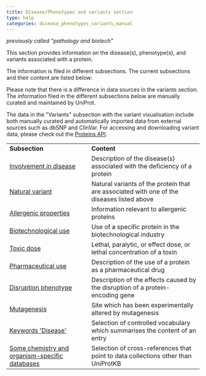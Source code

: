 ```yaml
---
title: Disease/Phenotypes and variants section
type: help
categories: disease_phenotypes_variants,manual
---
```


_previously called "pathology and biotech"_

This section provides information on the disease(s), phenotype(s), and variants associated with a protein.

The information is filed in different subsections. The current subsections and their content are listed below:

Please note that there is a difference in data sources in the variants section.
The information filed in the different subsections below are manually curated and maintained by UniProt.

The data in the "Variants" subsection with the variant visualisation include both manually curated and automatically imported data from external sources such as dbSNP and ClinVar.
For accessing and downloading variant data, please check out the [Proteins API](https://www.ebi.ac.uk/proteins/api/doc/#!/variation/getVariation).

|                                                                                                         |                                                                                           |
| :------------------------------------------------------------------------------------------------------ | :---------------------------------------------------------------------------------------- |
| **Subsection**                                                                                          | **Content**                                                                               |
| [Involvement in disease](https://www.uniprot.org/help/involvement_in_disease)                           | Description of the disease(s) associated with the deficiency of a protein                 |
| [Natural variant](https://www.uniprot.org/help/variant)                                                 | Natural variants of the protein that are associated with one of the diseases listed above |
| [Allergenic properties](https://www.uniprot.org/help/allergenic_properties)                             | Information relevant to allergenic proteins                                               |
| [Biotechnological use](https://www.uniprot.org/help/biotechnological_use)                               | Use of a specific protein in the biotechnological industry                                |
| [Toxic dose](https://www.uniprot.org/help/toxic_dose)                                                   | Lethal, paralytic, or effect dose, or lethal concentration of a toxin                     |
| [Pharmaceutical use](https://www.uniprot.org/help/pharmaceutical_use)                                   | Description of the use of a protein as a pharmaceutical drug                              |
| [Disruption phenotype](https://www.uniprot.org/help/disruption_phenotype)                               | Description of the effects caused by the disruption of a protein-encoding gene            |
| [Mutagenesis](https://www.uniprot.org/help/mutagen)                                                     | Site which has been experimentally altered by mutagenesis                                 |
| [Keywords 'Disease'](https://www.uniprot.org/keywords/KW-9995)                                          | Selection of controlled vocabulary which summarises the content of an entry               |
| [Some chemistry and organism-specific databases](https://www.uniprot.org/help/cross_references_section) | Selection of cross-references that point to data collections other than UniProtKB         |
